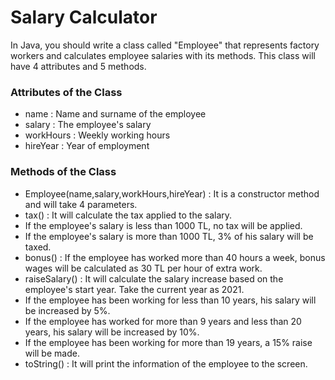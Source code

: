 # Salary Calculator

In Java, you should write a class called "Employee" that represents factory workers and calculates employee salaries with its methods. This class will have 4 attributes and 5 methods.

### Attributes of the Class

- name : Name and surname of the employee
- salary : The employee's salary
- workHours : Weekly working hours
- hireYear : Year of employment

### Methods of the Class

- Employee(name,salary,workHours,hireYear) : It is a constructor method and will take 4 parameters.
- tax() : It will calculate the tax applied to the salary.
- If the employee's salary is less than 1000 TL, no tax will be applied.
- If the employee's salary is more than 1000 TL, 3% of his salary will be taxed.
- bonus() : If the employee has worked more than 40 hours a week, bonus wages will be calculated as 30 TL per hour of extra work.
- raiseSalary() : It will calculate the salary increase based on the employee's start year. Take the current year as 2021.
- If the employee has been working for less than 10 years, his salary will be increased by 5%.
- If the employee has worked for more than 9 years and less than 20 years, his salary will be increased by 10%.
- If the employee has been working for more than 19 years, a 15% raise will be made.
- toString() : It will print the information of the employee to the screen.
